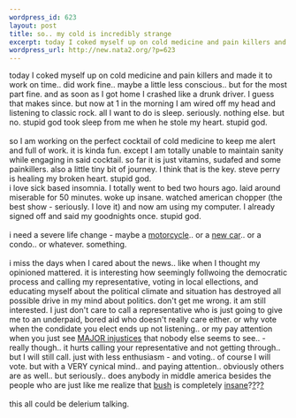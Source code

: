 ```yaml
--- 
wordpress_id: 623
layout: post
title: so.. my cold is incredibly strange
excerpt: today I coked myself up on cold medicine and pain killers and made it to work on time.. did work fine.. maybe a little less conscious.. but for the most part fine. and as soon as I got home I crashed like a drunk driver. I guess that makes since. but now at 1 in the morning I am wired off my head and listening to classic rock. all I want to do is sleep. seriously. nothing else. but no. stupid god...
wordpress_url: http://new.nata2.org/?p=623
---
```

today I coked myself up on cold medicine and pain killers and made it to work on time.. did work fine.. maybe a little less conscious.. but for the most part fine. and as soon as I got home I crashed like a drunk driver. I guess that makes since. but now at 1 in the morning I am wired off my head and listening to classic rock. all I want to do is sleep. seriously. nothing else. but no. stupid god took sleep from me when he stole my heart. stupid god. <br/><br/>so I am working on the perfect cocktail of cold medicine to keep me alert and full of work. it is kinda fun. except I am totally unable to maintain sanity while engaging in said cocktail. so far it is just vitamins, sudafed and some painkillers. also a little tiny bit of journey. I think that is the key. steve perry is healing my broken heart. stupid god. <br/>i love sick based insomnia. I totally went to bed two hours ago. laid around miserable for 50 minutes. woke up insane. watched american chopper (the best show - seriously. I love it) and now am using my computer. I already signed off and said my goodnights once. stupid god. <br/><br/>i need a severe life change - maybe a <a href="http://www.buell.com/en_us/products/motorcycles/blast/blastmain.asp">motorcycle</a>.. or a <a href="http://www.mazdausa.com/MusaWeb/rx8/index.jsp">new car</a>.. or a condo.. or whatever. something.<br/><br/>i miss the days when I cared about the news.. like when I thought my opinioned mattered. it is interesting how seemingly follwoing the democratic process and calling my representative, voting in local ellections, and educating myself about the political climate and situation has destroyed all possible drive in my mind about politics. don't get me wrong. it am still interested. I just don't care to call a representative who is just going to  give me to an underpaid, bored aid who doesn't really care either. or why vote when the condidate you elect ends up not listening.. or my pay attention when you just see <a href="http://www.ajc.com/opinion/content/opinion/0903/22international.html?urac=n&urvf=10642377116960.8839345774896111">MAJOR injustices</a> that nobody else seems to see.. - really though.. it hurts calling your representative and not getting through.. but I will still call. just with less enthusiasm - and voting.. of course I will vote. but with a VERY cynical mind.. and paying attention.. obviously others are as well.. but seriously.. does anybody in middle america besides the people who are just like me realize that <a href="http://www.verge.co.za/images/bush%20monkey.jpg">bush</a> is completely <a href="http://www.pegmusic.com/let-cong-02_10-05.html">insane</a>?<a href="http://www.bushisms.com/index1a.html#List">?</a>?<a href="http://www.gwbush.com/">?</a><br/><br/>this all could be delerium talking. 

